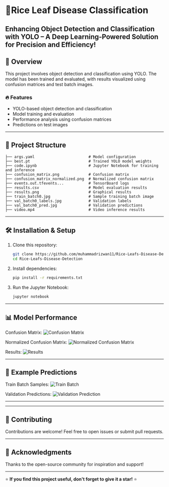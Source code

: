 # 📌Rice Leaf Disease Classification


Enhancing Object Detection and Classification with YOLO – A Deep Learning-Powered Solution for Precision and Efficiency!
---

## 🚀 Overview
This project involves object detection and classification using YOLO. The model has been trained and evaluated, with results visualized using confusion matrices and test batch images.

### 🔥 Features
- YOLO-based object detection and classification
- Model training and evaluation
- Performance analysis using confusion matrices
- Predictions on test images

---

## 📂 Project Structure
```
├── args.yaml                        # Model configuration
├── best.pt                          # Trained YOLO model weights
├── code.ipynb                       # Jupyter Notebook for training and inference
├── confusion_matrix.png             # Confusion matrix
├── confusion_matrix_normalized.png  # Normalized confusion matrix
├── events.out.tfevents...           # TensorBoard logs
├── results.csv                      # Model evaluation results
├── results.png                      # Graphical results
├── train_batch0.jpg                 # Sample training batch image
├── val_batch0_labels.jpg            # Validation labels
├── val_batch0_pred.jpg              # Validation predictions
├── video.mp4                        # Video inference results
```

---

## 🛠 Installation & Setup
1. Clone this repository:
   ```sh
   git clone https://github.com/muhammadrizwan11/Rice-Leafs-Disease-Detection
   cd Rice-Leafs-Disease-Detection
   ```
2. Install dependencies:
   ```sh
   pip install -r requirements.txt
   ```
3. Run the Jupyter Notebook:
   ```sh
   jupyter notebook
   ```

---

## 📊 Model Performance
Confusion Matrix:
![Confusion Matrix](confusion_matrix.png)

Normalized Confusion Matrix:
![Normalized Confusion Matrix](confusion_matrix_normalized.png)

Results:
![Results](results.png)

---

## 🎯 Example Predictions
Train Batch Samples:
![Train Batch](train_batch0.jpg)

Validation Predictions:
![Validation Prediction](val_batch0_pred.jpg)

---


---



## 🤝 Contributing
Contributions are welcome! Feel free to open issues or submit pull requests.

---

## 🌟 Acknowledgments
Thanks to the open-source community for inspiration and support!

---

⭐ **If you find this project useful, don't forget to give it a star!** ⭐


